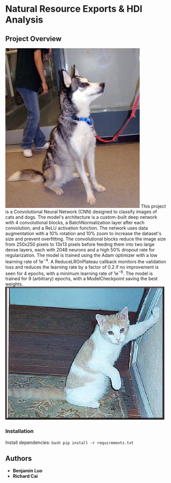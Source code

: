# Natural Resource Exports & HDI Analysis

## Project Overview
![Dog from testing set](data/test/dogs_set/dog.4001.jpg)
This project is a Convolutional Neural Network (CNN) designed to classify images of cats and dogs. The model's architecture is a custom-built deep network with 4 convolutional blocks, a BatchNormalization layer after each convolution, and a ReLU activation function.
The network uses data augmentation with a 10% rotation and 10% zoom to increase the dataset's size and prevent overfitting. The convolutional blocks reduce the image size from 250x250 pixels to 13x13 pixels before feeding them into two large dense layers, each with 2048 neurons and a high 50% dropout rate for regularization.
The model is trained using the Adam optimizer with a low learning rate of 1e<sup>−4</sup>. A ReduceLROnPlateau callback monitors the validation loss and reduces the learning rate by a factor of 0.2 if no improvement is seen for 4 epochs, with a minimum learning rate of 1e<sup>−6</sup>. The model is trained for 9 (arbitrary) epochs, with a ModelCheckpoint saving the best weights.
![Cat from testing set](data/test/cats_set/cat.4001.jpg)

### Installation
Install dependencies:
    ```bash
    pip install -r requirements.txt
    ```
## Authors
* **Benjamin Luo**
* **Richard Cai**